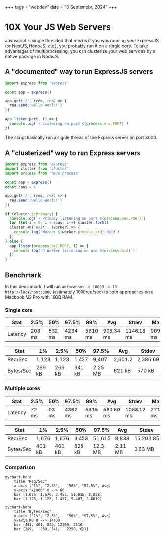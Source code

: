 +++
tags = "webdev"
date = "8 Septemebr, 2024"
+++

# 10X Your JS Web Servers

Javascript is single threaded that means if you was running your ExpressJS (or NestJS, HonoJS, etc.), you probably run it on a single core. To take advantages of multiprocessing, you can clusterize your web services by a native package in NodeJS.

## A "documented" way to run ExpressJS servers

```ts label="index.ts" group="express"
import express from 'express'

const app = express()

app.get('/', (req, res) => {
  res.send('Hello World!')
})

app.listen(port, () => {
  console.log(`⚡️ Listening on port ${process.env.PORT}`)
})
```

The script basically run a signle thread of the Express server on port 3000.

## A "clusterized" way to run Express servers

```ts label="index.ts" group="clusterized-express"
import express from 'express'
import cluster from 'cluster'
import process from 'node:process'

const app = express()
const cpus = 4

app.get('/', (req, res) => {
  res.send('Hello World!')
})

if (cluster.isPrimary) {
  console.log(`⚡️ Primary listening on port ${process.env.PORT}`)
  for (let i = 0; i < cpus; i++) cluster.fork()
  cluster.on('exit', (worker) => {
    console.log(`Worker ${worker.process.pid} died`)
  })
} else {
  app.listen(process.env.PORT, () => {
    console.log(`👷 Worker listening on pid ${process.pid}`)
  })
}
```

## Benchmark

In this benchmark, I will run `autocannon -c 10000 -d 10 http://localhost:3000` (estimately 1000req/sec) to both approaches on a Macbook M2 Pro with 16GB RAM.

### Single core

| Stat    | 2.5%   | 50%    | 97.5%   | 99%     | Avg       | Stdev      | Max     |
| ------- | ------ | ------ | ------- | ------- | --------- | ---------- | ------- |
| Latency | 208 ms | 532 ms | 4234 ms | 5610 ms | 996.34 ms | 1146.18 ms | 9099 ms |

| Stat      | 1%     | 2.5%   | 50%    | 97.5%   | Avg     | Stdev    | Min    |
| --------- | ------ | ------ | ------ | ------- | ------- | -------- | ------ |
| Req/Sec   | 1,123  | 1,123  | 1,427  | 9,407   | 2,601.2 | 2,386.69 | 1,123  |
| Bytes/Sec | 269 kB | 269 kB | 341 kB | 2.25 MB | 621 kB  | 570 kB   | 268 kB |

### Multiple cores

| Stat    | 2.5%  | 50%   | 97.5%   | 99%     | Avg       | Stdev      | Max     |
| ------- | ----- | ----- | ------- | ------- | --------- | ---------- | ------- |
| Latency | 72 ms | 93 ms | 4362 ms | 5615 ms | 580.59 ms | 1088.17 ms | 7710 ms |

| Stat      | 1%     | 2.5%   | 50%    | 97.5%   | Avg     | Stdev     | Min    |
| --------- | ------ | ------ | ------ | ------- | ------- | --------- | ------ |
| Req/Sec   | 1,676  | 1,676  | 3,453  | 51,615  | 8,838   | 15,203.85 | 1,676  |
| Bytes/Sec | 401 kB | 401 kB | 825 kB | 12.3 MB | 2.11 MB | 3.63 MB   | 401 kB |

### Comparison

```mermaid
xychart-beta
    title "Req/Sec"
    x-axis ["1%", "2.5%",	"50%", "97.5%", Avg]
    y-axis "x1000" 0 --> 60
    bar [1.676, 1.676, 3.453, 51.615, 8.838]
    bar [1.123, 1.123, 1.427, 9.407, 2.6012]
```

```mermaid
xychart-beta
    title "Bytes/Sec"
    x-axis ["1%", "2.5%",	"50%", "97.5%", Avg]
    y-axis KB 0 --> 14000
    bar [401, 401, 825, 12300, 2110]
    bar [269,	269, 341,	2250, 621]
```
